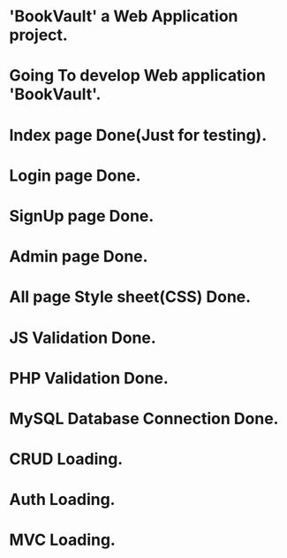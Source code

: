 # 'BookVault' a Web Application project.
# Going To develop Web application 'BookVault'.

# Index page Done(Just for testing).
# Login page Done.
# SignUp page Done.
# Admin page Done.
# All page Style sheet(CSS) Done.
# JS Validation Done.
# PHP Validation Done.
# MySQL Database Connection Done.
# CRUD Loading.
# Auth Loading.
# MVC Loading.


